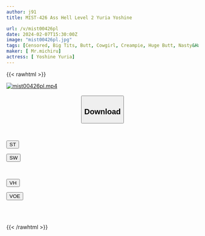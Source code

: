 ```yaml
---
author: j91
title: MIST-426 Ass Hell Level 2 Yuria Yoshine

url: /v/mist00426pl
date: 2024-02-07T15:30:00Z
image: "mist00426pl.jpg"
tags: [Censored, Big Tits, Butt, Cowgirl, Creampie, Huge Butt, Nasty&Hardcore, Riding Facesitting, Slut, Solowork, Submissive Men, Ultra-Huge Tits]
maker: [ Mr.michiru]
actress: [ Yoshine Yuria]
---
```



{{< rawhtml >}}

<div class="video" data-videoid="oMgjzzQOAKiJl1r">
    <a href="javascript:;">
        <img src="/v/mist00426pl/mist00426pl.jpg" width="WIDTH" height="HEIGHT" alt="mist00426pl.mp4" loading="lazy">
    </a>
</div>

<script type="text/javascript" src="https://j91.asia/asset/on-demand-st.js"></script>

<br>
  <link rel="stylesheet" href="https://j91.asia/asset/bs5.css">
  
  <center>
  <button class="btn btn-primary" type="button" data-bs-toggle="collapse" data-bs-target=".multi-collapse" aria-expanded="false" aria-controls="multiCollapseExample1 multiCollapseExample2"><h2>Download</h2></button></center>
</p>
<div class="row">
  <div class="col">
    <div class="collapse multi-collapse" id="multiCollapseExample1">
      <div class="card card-body">
	      	      <br>
<div class="buttons">  
<p><a href="https://streamtape.to/v/oMgjzzQOAKiJl1r" target="_blank"><button class="btn-hover color-3"><i class="fa fa-download"></i> ST</button></a></p>
<p><a href="https://cdnwish.com/6jb5zt8drq6r" target="_blank"><button class="btn-hover color-2"><i class="fa fa-download"></i> SW</button></a></p></div>
    </div>
  </div>
</div>
  <div class="col">
    <div class="collapse multi-collapse" id="multiCollapseExample2">
      <div class="card card-body">
	      <br>
<div class="buttons">
<p><a href="https://vidhidepro.com/f/9squvsb2kdtn" target="_blank"><button class="btn-hover color-9"><i class="fa fa-download"></i> VH</button></a></p>
<p><a href="https://voe.sx/srh8ibnois4p"><button class="btn-hover color-8"><i class="fa fa-download"></i> VOE</button></a></p></div>
<br><br>
      </div>
    </div>
  </div>
</div>

{{< /rawhtml >}}